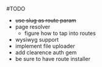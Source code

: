 #TODO
- ~~use slug as route param~~
- page resolver
  - figure how to tap into routes
- wysiwyg support
- implement file uploader
- add clearence auth gem
- be sure to have route installer
